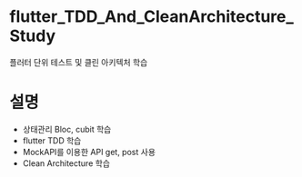 # flutter_TDD_And_CleanArchitecture_Study

플러터 단위 테스트 및 클린 아키텍처 학습

# 설명
- 상태관리 Bloc, cubit 학습  
- flutter TDD 학습  
- MockAPI를 이용한 API get, post 사용
- Clean Architecture 학습




